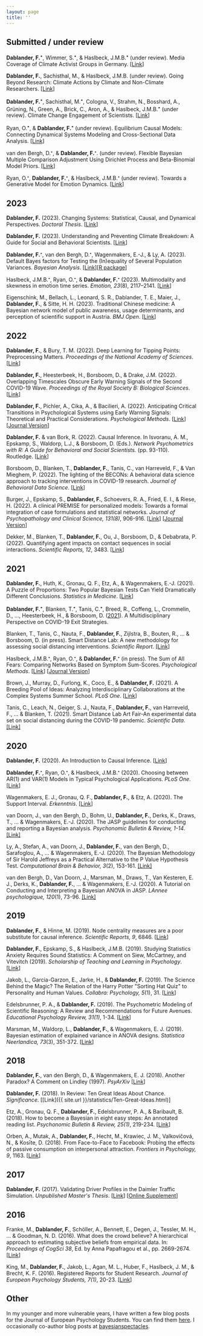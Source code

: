 ```yaml
---
layout: page
title: ''
---
```


## Submitted / under review
**Dablander, F.**<sup>&#11089;</sup>, Wimmer, S.<sup>&#11089;</sup>, & Haslbeck, J.M.B.<sup>&#11089;</sup> (under review). Media Coverage of Climate Activist Groups in Germany. [[Link](https://osf.io/preprints/psyarxiv/yhn54)]

**Dablander, F.**, Sachisthal, M., & Haslbeck, J.M.B. (under review). Going Beyond Research: Climate Actions by Climate and Non-Climate Researchers. [[Link](https://osf.io/preprints/psyarxiv/5fqtr)]

**Dablander, F.**<sup>&#11089;</sup>, Sachisthal, M.<sup>&#11089;</sup>, Cologna, V., Strahm, N., Bosshard, A., Grüning, N., Green, A., Brick, C., Aron, A., & Haslbeck, J.M.B.<sup>&#11089;</sup> (under review). Climate Change Engagement of Scientists. [[Link](https://osf.io/preprints/psyarxiv/73w4s)]

Ryan, O.<sup>&#11089;</sup>, & **Dablander, F.**<sup>&#11089;</sup> (under review). Equilibrium Causal Models: Connecting Dynamical Systems Modeling and Cross-Sectional Data Analysis. [[Link](https://psyarxiv.com/q4d9g)]

van den Bergh, D.<sup><small>&#11089;</small></sup>, & **Dablander, F.**<sup><small>&#11089;</small></sup>. (under review). Flexible Bayesian Multiple Comparison Adjustment Using Dirichlet Process and Beta-Binomial Model Priors. [[Link](https://arxiv.org/abs/2208.07086)]

Ryan, O.<sup><small>&#11089;</small></sup>, **Dablander, F.**<sup><small>&#11089;</small></sup>, & Haslbeck, J.M.B.<sup><small>&#11089;</small></sup> (under review). Towards a Generative Model for Emotion Dynamics. [[Link](https://psyarxiv.com/x52ns)] 


## 2023
**Dablander, F.** (2023). Changing Systems: Statistical, Causal, and Dynamical Perspectives. *Doctoral Thesis*. [[Link](https://dare.uva.nl/search?identifier=a23fb954-2ded-4d39-bf99-80532b12e19a)]

**Dablander, F.** (2023). Understanding and Preventing Climate Breakdown: A Guide for Social and Behavioral Scientists. [[Link](https://psyarxiv.com/4uzjs/)]  

**Dablander, F.**<sup><small>&#11089;</small></sup>, van den Bergh, D.<sup><small>&#11089;</small></sup>, Wagenmakers, E.-J., & Ly, A. (2023). Default Bayes factors for Testing the (In)equality of Several Population Variances. *Bayesian Analysis*. [[Link](https://projecteuclid.org/journals/bayesian-analysis/advance-publication/Default-Bayes-Factors-for-Testing-the-Inequality-of-Several-Population/10.1214/23-BA1369.full)][[R package](https://github.com/fdabl/bfvartest)]

Haslbeck, J.M.B.<sup><small>&#11089;</small></sup>, Ryan, O.<sup><small>&#11089;</small></sup>, & **Dablander, F.**<sup><small>&#11089;</small></sup> (2023). Multimodality and skewness in emotion time series. *Emotion, 23*(8), 2117–2141. [[Link](https://psycnet.apa.org/fulltext/2023-72233-001.html)]

Eigenschink, M., Bellach, L., Leonard, S. R., Dablander, T. E., Maier, J., **Dablander, F.**, & Sitte, H. H. (2023). Traditional Chinese medicine: A Bayesian network model of public awareness, usage determinants, and perception of scientific support in Austria. *BMJ Open*. [[Link](https://bmjopen.bmj.com/content/13/3/e060644.abstract)]


## 2022
**Dablander, F.**, & Bury, T. M. (2022). Deep Learning for Tipping Points: Preprocessing Matters. *Proceedings of the National Academy of Sciences*. [[Link](https://www.pnas.org/doi/10.1073/pnas.2207720119)]

**Dablander, F.**, Heesterbeek, H., Borsboom, D., & Drake, J.M. (2022). Overlapping Timescales Obscure Early Warning Signals of the Second COVID-19 Wave.  *Proceedings of the Royal Society B: Biological Sciences*. [[Link](https://royalsocietypublishing.org/doi/10.1098/rspb.2021.1809)]

**Dablander, F.**, Pichler, A., Cika, A., & Bacilieri, A. (2022). Anticipating Critical Transitions in Psychological Systems using Early Warning Signals: Theoretical and Practical Considerations. *Psychological Methods*. [[Link](https://psyarxiv.com/5wc28)] [[Journal Version](https://psycnet.apa.org/record/2022-19018-001)]

**Dablander, F.** & van Bork, R. (2022). Causal Inference. In Isvoranu, A. M., Epskamp, S., Waldorp, L.J., & Borsboom, D. (Eds.). *Network Psychometrics with R: A Guide for Behavioral and Social Scientists.* (pp. 93-110). Routledge. [[Link](https://www.taylorfrancis.com/chapters/edit/10.4324/9781003111238-16/causal-inference-fabian-dablander-riet-van-bork)]

Borsboom, D., Blanken, T., **Dablander, F.**, Tanis, C., van Harreveld, F., & Van Mieghem, P. (2022). The lighting of the BECONs: A behavioral data science approach to tracking interventions in COVID-19 research. *Journal of Behavioral Data Science*. [[Link](https://jbds.isdsa.org/index.php/jbds/article/view/26)]

Burger, J., Epskamp, S., **Dablander, F.**, Schoevers, R. A., Fried, E. I., & Riese, H. (2022). A clinical PREMISE for personalized models: Towards a formal integration of case formulations and statistical networks. *Journal of Psychopathology and Clinical Science, 131(8)*, 906-916. [[Link](https://psyarxiv.com/bdrs7/)] [[Journal Version](https://psycnet.apa.org/doiLanding?doi=10.1037%2Fabn0000779)]

Dekker, M., Blanken, T., **Dablander, F.**, Ou, J., Borsboom, D., & Debabrata, P. (2022). Quantifying agent impacts on contact sequences in social interactions. *Scientific Reports, 12*, 3483. [[Link](https://www.nature.com/articles/s41598-022-07384-0)]


## 2021
**Dablander, F.**, Huth, K., Gronau, Q. F., Etz, A., & Wagenmakers, E.-J. (2021). A Puzzle of Proportions: Two Popular Bayesian Tests Can Yield Dramatically Different Conclusions. *Statistics in Medicine*. [[Link](https://onlinelibrary.wiley.com/doi/10.1002/sim.9278)]

**Dablander, F.**<sup>&#11089;</sup>, Blanken, T.<sup>&#11089;</sup>, Tanis, C.<sup>&#11089;</sup>, Breed, R., Coffeng, L., Crommelin, D., ..., Heesterbeek, H., & Borsboom, D. ([2021](https://psyarxiv.com/3jz8e/)). A Multidisciplinary Perspective on COVID-19 Exit Strategies.

Blanken, T., Tanis, C., Nauta, F., **Dablander, F.**, Zijlstra, B., Bouten, R., ... & Borsboom, D. (in press). Smart Distance Lab: A new methodology for assessing social distancing interventions. *Scientific Report*. [[Link]](https://osf.io/mjg2f)

Haslbeck, J.M.B.<sup><small>&#11089;</small></sup>, Ryan, O.<sup><small>&#11089;</small></sup>, & **Dablander, F.**<sup><small>&#11089;</small></sup> (in press). The Sum of All Fears: Comparing Networks Based on Symptom Sum-Scores. *Psychological Methods*. [[Link](https://psyarxiv.com/3nxu9)] [[Journal Version](https://psycnet.apa.org/record/2022-14481-001)]

Brown, J., Murray, D., Furlong, K., Coco, E., & **Dablander, F.** (2021). A Breeding Pool of Ideas: Analyzing Interdisciplinary Collaborations at the Complex Systems Summer School. *PLoS One*. [[Link](https://journals.plos.org/plosone/article?id=10.1371/journal.pone.0246260)]

Tanis, C., Leach, N., Geiger, S. J., Nauta, F., **Dablander, F.**, van Harreveld, F., ... & Blanken, T. (2021). Smart Distance Lab Art Fair-An experimental data set on social distancing during the COVID-19 pandemic. *Scientific Data*. [[Link]](https://www.nature.com/articles/s41597-021-00971-2)


## 2020
**Dablander, F.** (2020). An Introduction to Causal Inference. [[Link](https://psyarxiv.com/b3fkw)]

**Dablander, F.**<sup><small>&#11089;</small></sup>, Ryan, O.<sup><small>&#11089;</small></sup>, & Haslbeck, J.M.B.<sup><small>&#11089;</small></sup> (2020). Choosing between AR(1) and VAR(1) Models in Typical Psychological Applications. *PLoS One*. [[Link](https://journals.plos.org/plosone/article?id=10.1371/journal.pone.0240730)]

Wagenmakers, E. J., Gronau, Q. F., **Dablander, F.**, & Etz, A. (2020). The Support Interval. *Erkenntnis*. [[Link](https://link.springer.com/article/10.1007%2Fs10670-019-00209-z)]

van Doorn, J., van den Bergh, D., Bohm, U., **Dablander, F.**, Derks, K., Draws, T., ... & Wagenmakers, E.-J.
(2020). The JASP guidelines for conducting and reporting a Bayesian analysis. *Psychonomic Bulletin & Review, 1-14*. [[Link]](https://link.springer.com/article/10.3758/s13423-020-01798-5)

Ly, A., Stefan, A., van Doorn, J., **Dablander, F.**, van den Bergh, D., Sarafoglou, A., ... & Wagenmakers, E.-J.
(2020). The Bayesian Methodology of Sir Harold Jeffreys as a Practical Alternative to the P Value Hypothesis Test. *Computational Brain & Behavior, 3*(2), 153-161. [[Link]](https://link.springer.com/article/10.1007/s42113-019-00070-x)

van den Bergh, D., Van Doorn, J., Marsman, M., Draws, T., Van Kesteren, E. J., Derks, K.,
**Dablander, F.**, ... & Wagenmakers, E.-J. (2020). A Tutorial on Conducting and Interpreting a Bayesian ANOVA in JASP. *LAnnee psychologique, 120*(1), 73-96. [[Link]](https://www.cairn.info/journal-l-annee-psychologique-2020-1-page-73.htm)


## 2019
**Dablander, F.**, & Hinne, M. (2019). Node centrality measures are a poor substitute for causal inference.  *Scientific Reports, 9*, 6846. [[Link](https://www.nature.com/articles/s41598-019-43033-9)]

**Dablander, F.**, Epskamp, S., & Haslbeck, J.M.B. (2019). Studying Statistics Anxiety Requires Sound Statistics: A Comment on Siew, McCartney, and Vitevitch (2019). *Scholarship of Teaching and Learning in Psychology*. [[Link](https://psyarxiv.com/pfnys)]

Jakob, L., Garcia-Garzon, E., Jarke, H., & **Dablander, F.** (2019). The Science Behind the Magic? The Relation of the Harry Potter "Sorting Hat Quiz" to Personality and Human Values. *Collabra: Psychology, 5*(1), 31. [[Link](https://www.collabra.org/article/10.1525/collabra.240/)]

Edelsbrunner, P. A., & **Dablander, F.** (2019). The Psychometric Modeling of Scientific Reasoning: A Review and Recommendations for Future Avenues. *Educational Psychology Review, 31(1)*, 1-34. [[Link](https://link.springer.com/article/10.1007/s10648-018-9455-5)]

Marsman, M., Waldorp, L., **Dablander, F.**, & Wagenmakers, E. J. (2019). Bayesian estimation of explained variance in ANOVA designs. *Statistica Neerlandica, 73*(3), 351-372. [[Link](https://onlinelibrary.wiley.com/doi/full/10.1111/stan.12173)]

## 2018
**Dablander, F.**, van den Bergh, D., & Wagenmakers, E. J. (2018). Another Paradox? A Comment on Lindley (1997). *PsyArXiv* [[Link](https://psyarxiv.com/gzj5t/)]

**Dablander, F.** (2018). In Review: Ten Great Ideas About Chance. *Significance*. [[Link]({{ site.url }}/statistics/Ten-Great-Ideas.html)]

Etz, A., Gronau, Q. F., **Dablander, F.**, Edelsbrunner, P. A., & Baribault, B. (2018). How to become a Bayesian in eight easy steps: An annotated reading list. *Psychonomic Bulletin & Review, 25(1)*, 219-234. [[Link](https://link.springer.com/article/10.3758/s13423-017-1317-5)]

Orben, A., Mutak, A., **Dablander, F.**, Hecht, M., Krawiec, J. M., Valkovičová, N., & Kosīte, D. (2018). From Face-to-Face to Facebook: Probing the effects of passive consumption on interpersonal attraction. *Frontiers in Psychology, 9*, 1163. [[Link](https://www.frontiersin.org/articles/10.3389/fpsyg.2018.01163/full)]


## 2017
**Dablander, F.** (2017). Validating Driver Profiles in the Daimler Traffic Simulation. *Unpublished Master's Thesis*. [[Link](https://thesiscommons.org/k2xdf/)] [[Online Supplement](https://osf.io/dw5hr/?view_only=992545a0d49a4a0198a215388ee95e5f)]


## 2016
Franke, M., **Dablander, F.**, Schöller, A., Bennett, E., Degen, J., Tessler, M. H., ... & Goodman, N. D. (2016). What does the crowd believe? A hierarchical approach to estimating subjective beliefs from empirical data. In: *Proceedings of CogSci 38*, Ed. by Anna Papafragou et al., pp. 2669-2674. [[Link](https://mindmodeling.org/cogsci2016/papers/0460/)]

King, M., **Dablander, F.**, Jakob, L., Agan, M. L., Huber, F., Haslbeck, J. M., & Brecht, K. F. (2016). Registered Reports for Student Research. *Journal of European Psychology Students, 7(1)*, 20-23. [[Link](https://jeps.efpsa.org/articles/10.5334/jeps.401/)]


## Other
In my younger and more vulnerable years, I have written a few blog posts for the Journal of European Psychology Students. You can find them [here](https://blog.efpsa.org/author/fabian-dablander/). I occasionally co-author blog posts at [bayesianspectacles](https://www.bayesianspectacles.org/).
